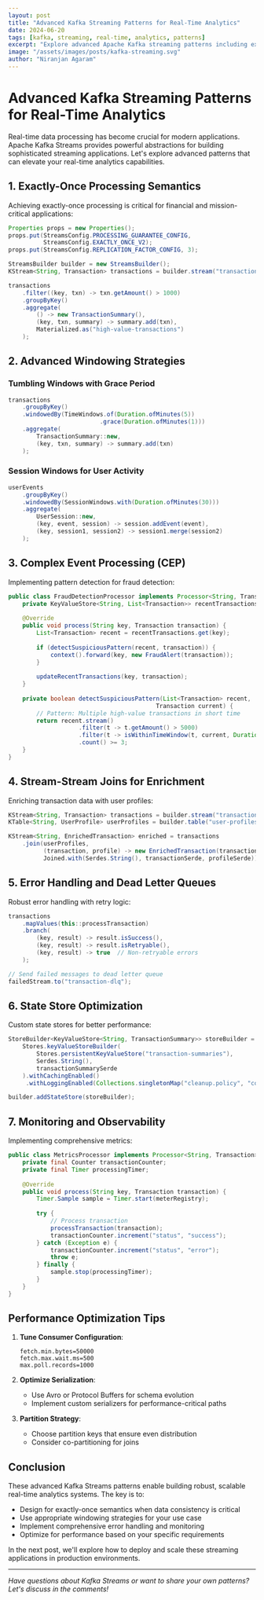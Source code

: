 ```yaml
---
layout: post
title: "Advanced Kafka Streaming Patterns for Real-Time Analytics"
date: 2024-06-20
tags: [kafka, streaming, real-time, analytics, patterns]
excerpt: "Explore advanced Apache Kafka streaming patterns including exactly-once processing, windowing operations, and complex event processing for building robust real-time analytics systems."
image: "/assets/images/posts/kafka-streaming.svg"
author: "Niranjan Agaram"
---
```


# Advanced Kafka Streaming Patterns for Real-Time Analytics

Real-time data processing has become crucial for modern applications. Apache Kafka Streams provides powerful abstractions for building sophisticated streaming applications. Let's explore advanced patterns that can elevate your real-time analytics capabilities.

## 1. Exactly-Once Processing Semantics

Achieving exactly-once processing is critical for financial and mission-critical applications:

```java
Properties props = new Properties();
props.put(StreamsConfig.PROCESSING_GUARANTEE_CONFIG, 
          StreamsConfig.EXACTLY_ONCE_V2);
props.put(StreamsConfig.REPLICATION_FACTOR_CONFIG, 3);

StreamsBuilder builder = new StreamsBuilder();
KStream<String, Transaction> transactions = builder.stream("transactions");

transactions
    .filter((key, txn) -> txn.getAmount() > 1000)
    .groupByKey()
    .aggregate(
        () -> new TransactionSummary(),
        (key, txn, summary) -> summary.add(txn),
        Materialized.as("high-value-transactions")
    );
```

## 2. Advanced Windowing Strategies

### Tumbling Windows with Grace Period
```java
transactions
    .groupByKey()
    .windowedBy(TimeWindows.of(Duration.ofMinutes(5))
                          .grace(Duration.ofMinutes(1)))
    .aggregate(
        TransactionSummary::new,
        (key, txn, summary) -> summary.add(txn)
    );
```

### Session Windows for User Activity
```java
userEvents
    .groupByKey()
    .windowedBy(SessionWindows.with(Duration.ofMinutes(30)))
    .aggregate(
        UserSession::new,
        (key, event, session) -> session.addEvent(event),
        (key, session1, session2) -> session1.merge(session2)
    );
```

## 3. Complex Event Processing (CEP)

Implementing pattern detection for fraud detection:

```java
public class FraudDetectionProcessor implements Processor<String, Transaction> {
    private KeyValueStore<String, List<Transaction>> recentTransactions;
    
    @Override
    public void process(String key, Transaction transaction) {
        List<Transaction> recent = recentTransactions.get(key);
        
        if (detectSuspiciousPattern(recent, transaction)) {
            context().forward(key, new FraudAlert(transaction));
        }
        
        updateRecentTransactions(key, transaction);
    }
    
    private boolean detectSuspiciousPattern(List<Transaction> recent, 
                                          Transaction current) {
        // Pattern: Multiple high-value transactions in short time
        return recent.stream()
                    .filter(t -> t.getAmount() > 5000)
                    .filter(t -> isWithinTimeWindow(t, current, Duration.ofMinutes(10)))
                    .count() >= 3;
    }
}
```

## 4. Stream-Stream Joins for Enrichment

Enriching transaction data with user profiles:

```java
KStream<String, Transaction> transactions = builder.stream("transactions");
KTable<String, UserProfile> userProfiles = builder.table("user-profiles");

KStream<String, EnrichedTransaction> enriched = transactions
    .join(userProfiles,
          (transaction, profile) -> new EnrichedTransaction(transaction, profile),
          Joined.with(Serdes.String(), transactionSerde, profileSerde));
```

## 5. Error Handling and Dead Letter Queues

Robust error handling with retry logic:

```java
transactions
    .mapValues(this::processTransaction)
    .branch(
        (key, result) -> result.isSuccess(),
        (key, result) -> result.isRetryable(),
        (key, result) -> true  // Non-retryable errors
    );

// Send failed messages to dead letter queue
failedStream.to("transaction-dlq");
```

## 6. State Store Optimization

Custom state stores for better performance:

```java
StoreBuilder<KeyValueStore<String, TransactionSummary>> storeBuilder = 
    Stores.keyValueStoreBuilder(
        Stores.persistentKeyValueStore("transaction-summaries"),
        Serdes.String(),
        transactionSummarySerde
    ).withCachingEnabled()
     .withLoggingEnabled(Collections.singletonMap("cleanup.policy", "compact"));

builder.addStateStore(storeBuilder);
```

## 7. Monitoring and Observability

Implementing comprehensive metrics:

```java
public class MetricsProcessor implements Processor<String, Transaction> {
    private final Counter transactionCounter;
    private final Timer processingTimer;
    
    @Override
    public void process(String key, Transaction transaction) {
        Timer.Sample sample = Timer.start(meterRegistry);
        
        try {
            // Process transaction
            processTransaction(transaction);
            transactionCounter.increment("status", "success");
        } catch (Exception e) {
            transactionCounter.increment("status", "error");
            throw e;
        } finally {
            sample.stop(processingTimer);
        }
    }
}
```

## Performance Optimization Tips

1. **Tune Consumer Configuration**:
   ```properties
   fetch.min.bytes=50000
   fetch.max.wait.ms=500
   max.poll.records=1000
   ```

2. **Optimize Serialization**:
   - Use Avro or Protocol Buffers for schema evolution
   - Implement custom serializers for performance-critical paths

3. **Partition Strategy**:
   - Choose partition keys that ensure even distribution
   - Consider co-partitioning for joins

## Conclusion

These advanced Kafka Streams patterns enable building robust, scalable real-time analytics systems. The key is to:

- Design for exactly-once semantics when data consistency is critical
- Use appropriate windowing strategies for your use case
- Implement comprehensive error handling and monitoring
- Optimize for performance based on your specific requirements

In the next post, we'll explore how to deploy and scale these streaming applications in production environments.

---

*Have questions about Kafka Streams or want to share your own patterns? Let's discuss in the comments!*